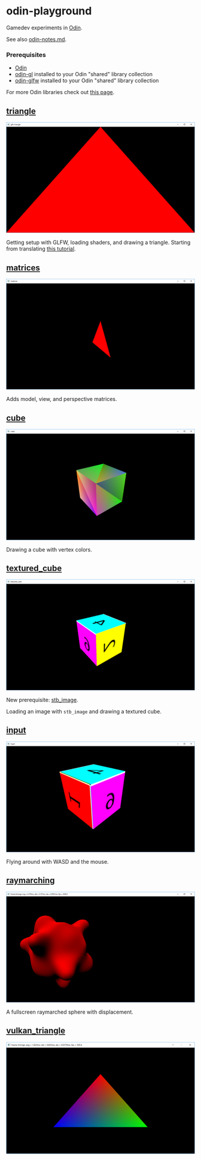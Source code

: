 # odin-playground

Gamedev experiments in [Odin](https://odin.handmade.network/).

See also [odin-notes.md](odin-notes.md).

### Prerequisites

* [Odin](https://odin.handmade.network/)
* [odin-gl](https://github.com/vassvik/odin-gl) installed to your Odin "shared" library collection
* [odin-glfw](https://github.com/vassvik/odin-glfw) installed to your Odin "shared" library collection

For more Odin libraries check out [this page](https://github.com/odin-lang/odin-libs).

## [triangle](triangle/triangle.odin)

![A red triangle](docs/screenshots/triangle.png)

Getting setup with GLFW, loading shaders, and drawing a triangle. Starting from translating [this tutorial](http://www.opengl-tutorial.org/beginners-tutorials/tutorial-2-the-first-triangle/).

## [matrices](matrices/matrices.odin)

![A red triangle seen from a different perspective](docs/screenshots/matrices.png)

Adds model, view, and perspective matrices.

## [cube](cube/cube.odin)

![A colored cube seen from a perspective camera](docs/screenshots/cube.png)

Drawing a cube with vertex colors.

## [textured_cube](textured_cube/textured_cube.odin)

![A textured cube with backwards numbers](docs/screenshots/textured_cube.png)

New prerequisite: [stb_image](https://github.com/vassvik/odin-stb/blob/master/stbi/stb_image.odin).

Loading an image with `stb_image` and drawing a textured cube.

## [input](input/input.odin)

![A poorly-culled cube from a perspective camera](docs/screenshots/input.png)

Flying around with WASD and the mouse.

## [raymarching](raymarching/raymarching.odin)

![A displaced raymarched sphere](docs/screenshots/raymarching.png)

A fullscreen raymarched sphere with displacement.

## [vulkan_triangle](vulkan_triangle/vulkan_triangle.odin)

![A red, blue, and green triangle rendered with Vulkan](docs/screenshots/vulkan_triangle.png)
